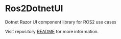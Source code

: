 # Ros2DotnetUI
Dotnet Razor UI component library for ROS2 use cases

Visit repository [README](https://github.com/fxxholub/Ros2DotnetUI) for more information.
